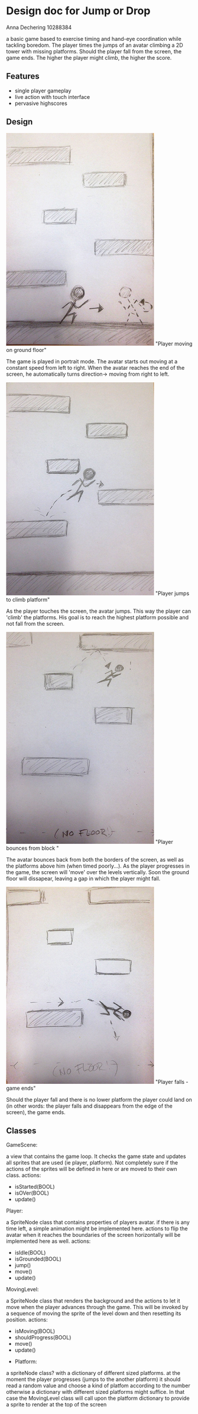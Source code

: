 # Design doc for Jump or Drop

Anna Dechering
10288384

a basic game based to exercise timing and hand-eye coordination while tackling boredom. 
The player times the jumps of an avatar climbing a 2D tower with missing platforms. Should the player fall from the screen, the game ends. The higher the player might climb, the higher the score. 



Features 
---------
- single player gameplay
- live action with touch interface 
- pervasive highscores



Design
------

![player ground floor](doc/Tpic1.png) "Player moving on ground floor"

The game is played in portrait mode.
The avatar starts out moving at a constant speed from left to right. 
When the avatar reaches the end of the screen, he automatically turns direction-> moving from right to left.


![player jumps](doc/Tpic2.png) "Player jumps to climb platform"

As the player touches the screen, the avatar jumps. This way the player can 'climb' the platforms. His goal is to reach the highest platform possible and not fall from the screen.


![player bounces](doc/Tpic3.png) "Player bounces from block "


The avatar bounces back from both the borders of the screen, as well as the platforms above him (when timed poorly...). 
As the player progresses in the game, the screen will 'move' over the levels vertically.
Soon the ground floor will dissapear, leaving a gap in which the player might fall.


![player falls](doc/Tpic4.png) "Player falls - game ends"

Should the player fall and there is no lower platform the player could land on (in other words: the player falls and disappears from the edge of the screen), the game ends. 



Classes
-------

GameScene:


 a view that contains the game loop. It checks the game state and updates all sprites that are used (ie player, platform). Not completely sure if the actions of the sprites will be defined in here or are moved to their own class. 
actions:

+ isStarted(BOOL)
+ isOVer(BOOL)
+ update()



 Player:

 a SpriteNode class that contains properties of players avatar.
 if there is any time left, a simple animation might be implemented here.
 actions to flip the avatar when it reaches the boundaries of the screen horizontally will be implemented here as well. 
 actions:
 
 + isIdle(BOOL)
 + isGrounded(BOOL)
 + jump()
 + move()
 + update()



MovingLevel:

 a SpriteNode class that renders the background and the actions to let it move when the player advances through the game. This will be invoked by a sequence of moving the sprite of the level down and then resetting its position.
actions:

+ isMoving(BOOL)
+ shouldProgress(BOOL)
+ move()
+ update()




- Platform:

a spriteNode class? with a dictionary of different sized platforms.
at the moment the player progresses (jumps to the another platform) it should read a random value and choose a kind of platfom according to the number
 otherwise a dictionary with different sized platforms might suffice. In that case the MovingLevel class will call upon the platform dictionary to provide a sprite to render at the top of the screen













